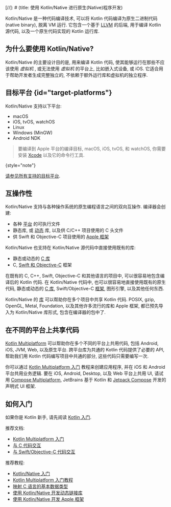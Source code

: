 [//]: # (title: 使用 Kotlin/Native 进行原生(Native)程序开发)

Kotlin/Native 是一种代码编译技术, 可以将 Kotlin 代码编译为原生二进制代码(native binary), 脱离 VM 运行.
它包含一个基于 [LLVM](https://llvm.org/) 的后端, 用于编译 Kotlin 源代码, 以及一个原生代码实现的 Kotlin 运行库.

## 为什么要使用 Kotlin/Native?

Kotlin/Native 的主要设计目的是, 用来编译 Kotlin 代码, 使其能够运行在那些不应该使用 _虚拟机_ , 或无法使用 _虚拟机_ 的平台上, 比如嵌入式设备, 或 iOS.
它适合用于帮助开发者生成完整独立的, 不依赖于额外运行库和虚拟机的独立程序.

## 目标平台 {id="target-platforms"}

Kotlin/Native 支持以下平台:
* macOS
* iOS, tvOS, watchOS
* Linux
* Windows (MinGW)
* Android NDK

> 要编译到 Apple 平台的编译目标, macOS, iOS, tvOS, 和 watchOS, 你需要安装 [Xcode](https://apps.apple.com/us/app/xcode/id497799835)
> 以及它的命令行工具.
>
{style="note"}

[请参见所有支持的目标平台](native-target-support.md).

## 互操作性

Kotlin/Native 支持与各种操作系统的原生编程语言之间的双向互操作.
编译器会创建:
* 各种 [平台](#target-platforms) 的可执行文件
* 静态库, 或 [动态](native-dynamic-libraries.md) 库, 以及供 C/C++ 项目使用的 C 头文件
* 供 Swift 和 Objective-C 项目使用的 [Apple 框架](apple-framework.md)

Kotlin/Native 也支持在 Kotlin/Native 源代码中直接使用既有的库:
* 静态或动态的 [C 库](native-c-interop.md)
* C, [Swift 和 Objective-C](native-objc-interop.md) 框架

在既有的 C, C++, Swift, Objective-C 和其他语言的项目中, 可以很容易地包含编译后的 Kotlin 代码.
在 Kotlin/Native 代码中, 也可以很容易地直接使用既有的原生代码,
静态或动态的 [C 库](native-c-interop.md),
Swift/Objective-C [框架](native-objc-interop.md),
图形引擎, 以及其他任何东西.

Kotlin/Native 的 [库](native-platform-libs.md) 可以帮助你在多个项目中共享 Kotlin 代码.
POSIX, gzip, OpenGL, Metal, Foundation, 以及其他许多流行的库和 Apple 框架,
都已预先导入为 Kotlin/Native 库形式, 包含在编译器的包中了.

## 在不同的平台上共享代码

[Kotlin Multiplatform](multiplatform.md) 可以帮助你在多个不同的平台上共用代码,
包括 Android, iOS, JVM, Web, 以及原生平台.
跨平台库为共通的 Kotlin 代码提供了必要的 API, 帮助我们用 Kotlin 代码编写项目中共通的部分, 这些代码只需要编写一次.

你可以通过 [Kotlin Multiplatform 入门](multiplatform-get-started.md)
教程来创建应用程序, 并在 iOS 和 Android 平台共用业务逻辑.
要在 iOS, Android, Desktop, 以及 Web 平台上共用 UI,
请试用 [Compose Multiplatform](https://www.jetbrains.com/lp/compose-multiplatform/),
JetBrains 基于 Kotlin 和 [Jetpack Compose](https://developer.android.com/jetpack/compose) 开发的声明式 UI 框架.

## 如何入门

如果你是 Kotlin 新手, 请先阅读 [Kotlin 入门](getting-started.md).

推荐文档:

* [Kotlin Multiplatform 入门](multiplatform-get-started.md)
* [与 C 代码交互](native-c-interop.md)
* [与 Swift/Objective-C 代码交互](native-objc-interop.md)

推荐教程:

* [Kotlin/Native 入门](native-get-started.md)
* [Kotlin Multiplatform 入门教程](https://www.jetbrains.com/help/kotlin-multiplatform-dev/multiplatform-getting-started.html)
* [映射 C 语言的基本数据类型](mapping-primitive-data-types-from-c.md)
* [使用 Kotlin/Native 开发动态链接库](native-dynamic-libraries.md)
* [使用 Kotlin/Native 开发 Apple 框架](apple-framework.md)
